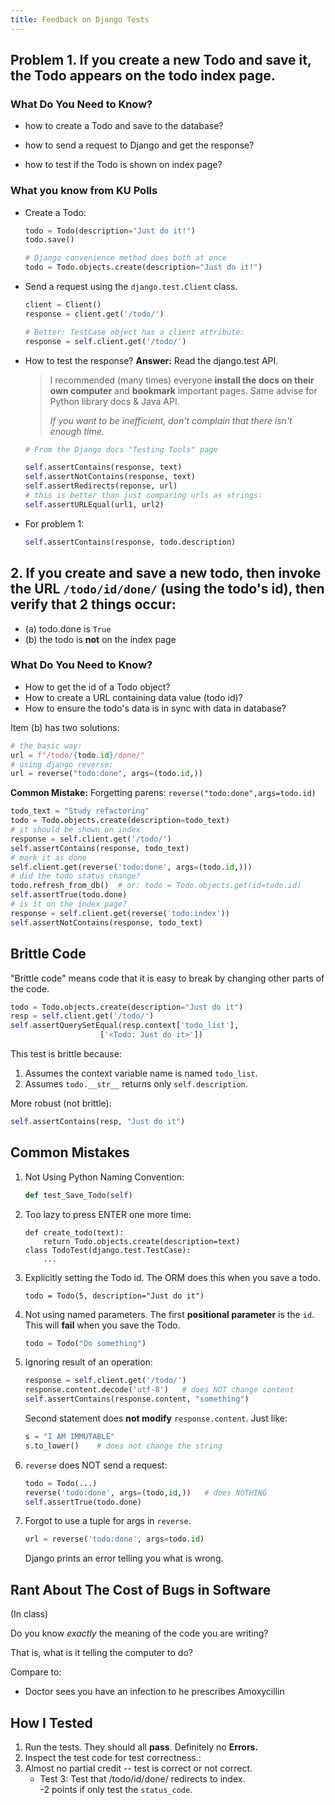 ```yaml
---
title: Feedback on Django Tests
---
```


## Problem 1. If you create a new Todo and save it, the Todo appears on the todo index page.

### What Do You Need to Know?

- how to create a Todo and save to the database?

- how to send a request to Django and get the response?

- how to test if the Todo is shown on index page?

### What you know from KU Polls

- Create a Todo:
  ```python
  todo = Todo(description="Just do it!")
  todo.save()

  # Django convenience method does both at once
  todo = Todo.objects.create(description="Just do it!")
  ```

- Send a request using the `django.test.Client` class.
  ```python
  client = Client()
  response = client.get('/todo/')

  # Better: TestCase object has a client attribute:
  response = self.client.get('/todo/')
  ```

- How to test the response?    **Answer:** Read the django.test API.
  > I recommended (many times) everyone **install the docs on their own computer** and **bookmark** important pages.  Same advise for Python library docs & Java API.
  >      
  > *If you want to be inefficient, don't complain that there isn't enough time.*
  ```python
  # From the Django docs "Testing Tools" page

  self.assertContains(response, text)
  self.assertNotContains(response, text)
  self.assertRedirects(reponse, url)
  # this is better than just comparing urls as strings:
  self.assertURLEqual(url1, url2)
  ```

- For problem 1:
  ```python
  self.assertContains(response, todo.description)
  ``` 

## 2. If you create and save a new todo, then invoke the URL `/todo/id/done/` (using the todo's id), then verify that 2 things occur: 
 - (a) todo.done is `True`
 - (b) the todo is **not** on the index page

### What Do You Need to Know?

- How to get the id of a Todo object?
- How to create a URL containing data value (todo id)?
- How to ensure the todo's data is in sync with data in database?

Item (b) has two solutions:
```python
# the basic way:
url = f"/todo/{todo.id}/done/"
# using django reverse:
url = reverse("todo:done", args=(todo.id,))
```

**Common Mistake:** Forgetting parens: `reverse("todo:done",args=todo.id)` 

```python
todo_text = "Study refactoring"
todo = Todo.objects.create(description=todo_text)
# it should be shown on index
response = self.client.get('/todo/') 
self.assertContains(response, todo_text)
# mark it as done
self.client.get(reverse('todo:done', args=(todo.id,)))
# did the todo status change?
todo.refresh_from_db()  # or: todo = Todo.objects.get(id=todo.id)
self.assertTrue(todo.done)
# is it on the index page?
response = self.client.get(reverse('todo:index'))
self.assertNotContains(response, todo_text)
```


## Brittle Code

"Brittle code" means code that it is easy to break by changing other parts of the code.

```python
todo = Todo.objects.create(description="Just do it")
resp = self.client.get('/todo/')
self.assertQuerySetEqual(resp.context['todo_list'],
                    ['<Todo: Just do it>'])
```
This test is brittle because:

1. Assumes the context variable name is named `todo_list`.
2. Assumes `todo.__str__` returns only `self.description`.

More robust (not brittle):

```python
self.assertContains(resp, "Just do it")
```

## Common Mistakes

1. Not Using Python Naming Convention:
   ```python
   def test_Save_Todo(self)
   ```
2. Too lazy to press ENTER one more time:
   ```
   def create_todo(text):
       return Todo.objects.create(description=text)
   class TodoTest(django.test.TestCase):
       ...
	```
3. Explicitly setting the Todo id. The ORM does this when you save a todo.
   ```
   todo = Todo(5, description="Just do it")
   ```
4. Not using named parameters. The first **positional parameter** is the `id`.    
   This will **fail** when you save the Todo.
   ```python
   todo = Todo("Do something")
   ```
5. Ignoring result of an operation:
   ```python
   response = self.client.get('/todo/')
   response.content.decode('utf-8')   # does NOT change content
   self.assertContains(response.content, "something")
   ```
   Second statement does **not modify** `response.content`.  Just like:
   ```python
   s = "I AM IMMUTABLE"
   s.to_lower()    # does not change the string
   ```
6. `reverse` does NOT send a request:
   ```python
   todo = Todo(...)
   reverse('todo:done', args=(todo,id,))   # does NOTHING
   self.assertTrue(todo.done)
   ```
7. Forgot to use a tuple for args in `reverse`. 
   ```python
   url = reverse('todo:done', args=todo.id)
   ```
   Django prints an error telling you what is wrong.

## Rant About The Cost of Bugs in Software

(In class)

Do you know *exactly* the meaning of the code you are writing?

That is, what is it telling the computer to do?

Compare to:
- Doctor sees you have an infection to he prescribes Amoxycillin


## How I Tested

1. Run the tests. They should all **pass**. Definitely no **Errors.**
2. Inspect the test code for test correctness.:
3. Almost no partial credit -- test is correct or not correct.
   * Test 3: Test that /todo/id/done/ redirects to index.    
    -2 points if only test the `status_code`.
